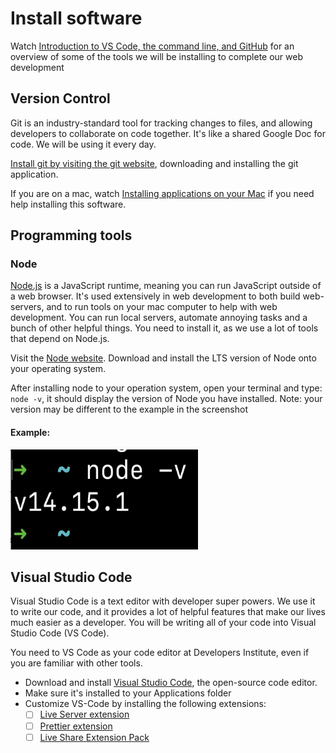 # Install software

Watch [Introduction to VS Code, the command line, and GitHub](https://www.loom.com/share/9c662808140e4b8893f7e0424847f6b1) for an overview of some of the tools we will be installing to complete our web development

## Version Control

Git is an industry-standard tool for tracking changes to files, and allowing developers to collaborate on code together. It's like a shared Google Doc for code. We will be using it every day.

[Install git by visiting the git website](https://git-scm.com/downloads), downloading and installing the git application. 

If you are on a mac, watch [Installing applications on your Mac](https://www.loom.com/share/1325f420d7aa4871ac5fba2e721b4422?from_recorder=1) if you need help installing this software.

## Programming tools

### Node

[Node.js](https://nodejs.org/en/) is a JavaScript runtime, meaning you can run JavaScript outside of a web browser. It's used extensively in web development to both build web-servers, and to run tools on your mac computer to help with web development. You can run local servers, automate annoying tasks and a bunch of other helpful things. You need to install it, as we use a lot of tools that depend on Node.js.

Visit the [Node website](https://nodejs.org/en/). Download and install the LTS version of Node onto your operating system.

After installing node to your operation system, open your terminal and type: `node -v`, it should display the version of Node you have installed. Note: your version may be different to the example in the screenshot

#### Example:
<img src="../../img/node-example.png" width="300" height="160">

## Visual Studio Code

Visual Studio Code is a text editor with developer super powers. We use it to write our code, and it provides a lot of helpful features that make our lives much easier as a developer. You will be writing all of your code into Visual Studio Code (VS Code).

You need to VS Code as your code editor at Developers Institute, even if you are familiar with other tools.

- Download and install [Visual Studio Code](https://code.visualstudio.com/), the open-source code editor.
- Make sure it's installed to your Applications folder
- Customize VS-Code by installing the following extensions:
  - [ ] [Live Server extension](https://marketplace.visualstudio.com/items?itemName=ritwickdey.LiveServer)
  - [ ] [Prettier extension](https://marketplace.visualstudio.com/items?itemName=esbenp.prettier-vscode)
  - [ ] [Live Share Extension Pack](https://marketplace.visualstudio.com/items?itemName=MS-vsliveshare.vsliveshare-pack)
